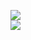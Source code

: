 [![](https://img.shields.io/badge/Made%20With-Github%20Spray-lightgrey.svg?style=for-the-badge&logo=github)](https://github.com/Annihil/github-spray#28740)  
[![](https://i.imgur.com/2DrTn0Z.gif)](https://github.com/Annihil/github-spray)